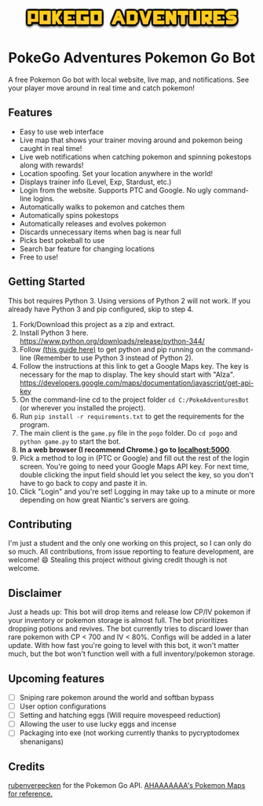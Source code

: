 <p align="center"><img src="pogo/static/images/title.png"></p>

# PokeGo Adventures Pokemon Go Bot
A free Pokemon Go bot with local website, live map, and notifications. See your player move around in real time and catch pokemon!
## Features
* Easy to use web interface
* Live map that shows your trainer moving around and pokemon being caught in real time!
* Live web notifications when catching pokemon and spinning pokestops along with rewards!
* Location spoofing. Set your location anywhere in the world!
* Displays trainer info (Level, Exp, Stardust, etc.)
* Login from the website. Supports PTC and Google. No ugly command-line logins.
* Automatically walks to pokemon and catches them
* Automatically spins pokestops
* Automatically releases and evolves pokemon
* Discards unnecessary items when bag is near full
* Picks best pokeball to use
* Search bar feature for changing locations
* Free to use!

## Getting Started
This bot requires Python 3. Using versions of Python 2 will not work. If you already have Python 3 and pip configured, skip to step 4.
1. Fork/Download this project as a zip and extract.
2. Install Python 3 here. https://www.python.org/downloads/release/python-344/
3. Follow [(this guide here)](https://github.com/AHAAAAAAA/PokemonGo-Map/wiki/Windows-Installation-and-requirements) to get python and pip running on the command-line (Remember to use Python 3 instead of Python 2).
4. Follow the instructions at this link to get a Google Maps key. The key is necessary for the map to display. The key should start with "AIza".
https://developers.google.com/maps/documentation/javascript/get-api-key
5. On the command-line cd to the project folder `cd C:/PokeAdventuresBot` (or wherever you installed the project).
6. Run `pip install -r requirements.txt` to get the requirements for the program.
7. The main client is the `game.py` file in the `pogo` folder. Do `cd pogo` and `python game.py` to start the bot.
8. **In a web browser (I recommend Chrome.) go to [**localhost:5000**](localhost:5000)**.
9. Pick a method to log in (PTC or Google) and fill out the rest of the login screen. You're going to need your Google Maps API key. For next time, double clicking the input field should let you select the key, so you don't have to go back to copy and paste it in.
10. Click "Login" and you're set! Logging in may take up to a minute or more depending on how great Niantic's servers are going.

## Contributing
I'm just a student and the only one working on this project, so I can only do so much. All contributions, from issue reporting to feature development, are welcome! :smile: Stealing this project without giving credit though is not welcome.

## Disclaimer
Just a heads up: This bot will drop items and release low CP/IV pokemon if your inventory or pokemon storage is almost full. The bot prioritizes dropping potions and revives. The bot currently tries to discard lower than rare pokemon with CP < 700 and IV < 80%. Configs will be added in a later update. With how fast you're going to level with this bot, it won't matter much, but the bot won't function well with a full inventory/pokemon storage.

## Upcoming features
- [ ] Sniping rare pokemon around the world and softban bypass
- [ ] User option configurations
- [ ] Setting and hatching eggs (Will require movespeed reduction)
- [ ] Allowing the user to use lucky eggs and incense
- [ ] Packaging into exe (not working currently thanks to pycryptodomex shenanigans)

## Credits
[rubenvereecken](https://github.com/rubenvereecken/pokemongo-api) for the Pokemon Go API.
[AHAAAAAAA's Pokemon Maps for reference.](https://github.com/AHAAAAAAA/PokemonGo-Map)
